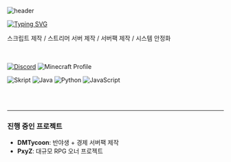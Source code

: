 ![header](https://capsule-render.vercel.app/api?type=cylinder&height=100&color=gradient&text=JiYoungBell&textBg=false&animation=twinkling&fontSize=50)

[![Typing SVG](https://readme-typing-svg.demolab.com?font=Chiron+Sung+HK&pause=800&color=000000&background=FFFFFF00&width=435&lines=%EB%A7%88%EC%9D%B8%ED%81%AC%EB%9E%98%ED%94%84%ED%8A%B8+%EC%8A%A4%ED%81%AC%EB%A6%BD%ED%8A%B8+%26+%ED%94%8C%EB%9F%AC%EA%B7%B8%EC%9D%B8+%EA%B0%9C%EB%B0%9C%EC%9E%90)](https://git.io/typing-svg)

스크립트 제작 / 스트리머 서버 제작 / 서버팩 제작 / 시스템 안정화
</br></br></br>


[![Discord](https://img.shields.io/badge/Discord-jiyoungbell-5865F2?style=for-the-badge&logo=discord&logoColor=white)](https://discord.gg/8geKJDjP)
 ![Minecraft Profile](https://img.shields.io/badge/Minecraft-rosie__0211__-4A9A4A?style=for-the-badge&logo=minecraft&logoColor=white)


![Skript](https://img.shields.io/badge/Skript_(.sk)-56A3CD?style=for-the-badge&logo=files&logoColor=white) ![Java](https://img.shields.io/badge/Java-007396?style=for-the-badge&logo=openjdk&logoColor=white) ![Python](https://img.shields.io/badge/Python-3776AB?style=for-the-badge&logo=python&logoColor=white) ![JavaScript](https://img.shields.io/badge/JavaScript-F7DF1E?style=for-the-badge&logo=javascript&logoColor=black)

</br></br>

---

### 진행 중인 프로젝트

-   **DMTycoon**: 반야생 + 경제 서버팩 제작
-   **PxyZ**: 대규모 RPG 오너 프로젝트
